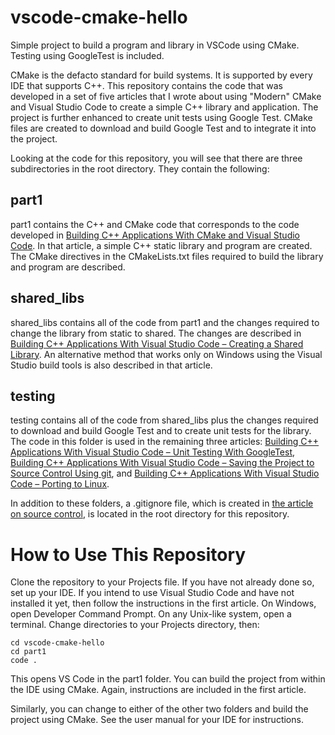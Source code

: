 # vscode-cmake-hello
Simple project to build a program and library in VSCode using CMake. Testing using GoogleTest is included.

CMake is the defacto standard for build systems. It is supported by every IDE that supports C++.
This repository contains the code that was developed in a set of five articles that I wrote about
using "Modern" CMake and Visual Studio Code to create a simple C++ library and application. The
project is further enhanced to create unit tests using Google Test. CMake files are created to
download and build Google Test and to integrate it into the project.

Looking at the code for this repository, you will see that there are three subdirectories in the
root directory. They contain the following:

## part1

part1 contains the C++ and CMake code that corresponds to the code developed in
[Building C++ Applications With CMake and Visual Studio Code](
https://computingonplains.wordpress.com/building-c-applications-with-cmake-and-visual-studio-code/).
In that article, a simple C++ static library and program are created. The CMake directives in the
CMakeLists.txt files required to build the library and program are described.

## shared_libs

shared_libs contains all of the code from part1 and the changes required to change the library
from static to shared. The changes are described in
[Building C++ Applications With Visual Studio Code – Creating a Shared Library](
https://computingonplains.wordpress.com/building-c-applications-with-visual-studio-code-creating-a-shared-library/).
An alternative method that works only on Windows using the Visual Studio build tools is also described in that article.

## testing

testing contains all of the code from shared_libs plus the changes required to download and build Google Test
and to create unit tests for the library. The code in this folder is used in the remaining three articles:
[Building C++ Applications With Visual Studio Code – Unit Testing With GoogleTest](
https://computingonplains.wordpress.com/building-c-applications-with-visual-studio-code-unit-testing-with-googletest/),
[Building C++ Applications With Visual Studio Code – Saving the Project to Source Control Using git](
https://computingonplains.wordpress.com/building-c-applications-with-visual-studio-code-saving-the-project-to-source-control-using-git/),
and [Building C++ Applications With Visual Studio Code – Porting to Linux](
https://computingonplains.wordpress.com/building-c-applications-with-visual-studio-code-porting-to-linux/).


In addition to these folders, a .gitignore file, which is created in [the article on source control](
https://computingonplains.wordpress.com/building-c-applications-with-visual-studio-code-saving-the-project-to-source-control-using-git/),
is located in the root directory for this repository.

# How to Use This Repository

Clone the repository to your Projects file. If you have not already done so, set up your IDE. If you intend to use Visual Studio
Code and have not installed it yet, then follow the instructions in the first article.
On Windows, open Developer Command Prompt. On any Unix-like system, open a terminal. Change directories to your Projects directory, then:
```
cd vscode-cmake-hello
cd part1
code .
```
This opens VS Code in the part1 folder. You can build the project from within the IDE using CMake. Again, instructions are included in the first
article.

Similarly, you can change to either of the other two folders and build the project using CMake. See the user manual for your IDE for instructions.
